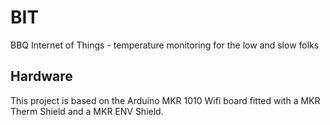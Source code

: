 # BIT
BBQ Internet of Things - temperature monitoring for the low and slow folks

## Hardware
This project is based on the Arduino MKR 1010 Wifi board fitted with a MKR Therm Shield and a MKR ENV Shield.
